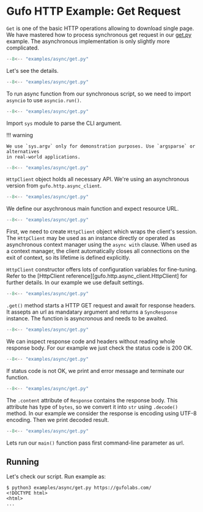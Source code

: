 # Gufo HTTP Example: Get Request

`Get` is one of the basic HTTP operations allowing to download
single page. We have mastered how to process synchronous get
request in our [get.py](../sync/get.md) example. The asynchronous
implementation is only slightly more complicated.

``` py title="get.py" linenums="1"
--8<-- "examples/async/get.py"
```

Let's see the details.
``` py title="get.py" linenums="1" hl_lines="1"
--8<-- "examples/async/get.py"
```

To run async function from our synchronous script,
so we need to import `asyncio` to use `asyncio.run()`.

``` py title="get.py" linenums="1" hl_lines="2"
--8<-- "examples/async/get.py"
```
Import `sys` module to parse the CLI argument.

!!! warning

    We use `sys.argv` only for demonstration purposes. Use `argsparse` or alternatives
    in real-world applications.

``` py title="get.py" linenums="1" hl_lines="4"
--8<-- "examples/async/get.py"
```

`HttpClient` object holds all necessary API. We're using an asynchronous
version from `gufo.http.async_client`.

``` py title="get.py" linenums="1" hl_lines="7"
--8<-- "examples/async/get.py"
```

We define our asychronous main function and expect resource URL.

``` py title="get.py" linenums="1" hl_lines="8"
--8<-- "examples/async/get.py"
```

First, we need to create `HttpClient` object which wraps the client's session.
The `HttpClient` may be used as an instance directly or operated as asynchronous context manager
using the `async with` clause. When used as a context manager,
the client automatically closes all connections on the exit of context,
so its lifetime is defined explicitly.

`HttpClient` constructor offers lots of configuration variables for fine-tuning. Refer to the 
[HttpClient reference][gufo.http.async_client.HttpClient]
for further details. In our example we use default settings.

``` py title="get.py" linenums="1" hl_lines="9"
--8<-- "examples/async/get.py"
```
`.get()` method starts a HTTP GET request and await for response headers.
It assepts an url as mandatary argument and returns a `SyncResponse` instance.
The function is asyncronous and needs to be awaited.

``` py title="get.py" linenums="1" hl_lines="10"
--8<-- "examples/async/get.py"
```
We can inspect response code and headers without reading whole response body.
For our example we just check the status code is 200 OK.

``` py title="get.py" linenums="1" hl_lines="11 12"
--8<-- "examples/async/get.py"
```
If status code is not OK, we print and error message and terminate our function.

``` py title="get.py" linenums="1" hl_lines="13"
--8<-- "examples/async/get.py"
```
The `.content` attribute of `Response` contains the response
body. This attribute has type of `bytes`,
so we convert it into `str` using `.decode()` method. In our example
we consider the response is encoding using UTF-8 encoding.
Then we print decoded result.

``` py title="get.py" linenums="1" hl_lines="16"
--8<-- "examples/async/get.py"
```
Lets run our `main()` function pass first command-line parameter as url.

## Running

Let's check our script. Run example as:

```
$ python3 examples/async/get.py https://gufolabs.com/
<!DOCTYPE html>
<html>
...
```
